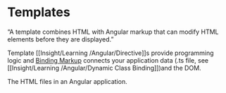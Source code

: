 # Templates

“A template combines HTML with Angular markup that can modify HTML elements before they are displayed.”

Template [[Insight/Learning /Angular/Directive]]s provide programming logic and [Binding Markup](craftdocs://open?blockId=459F39D6-68A1-4091-B5D0-226B4687EE38&spaceId=35b7910a-02c9-b6ae-7bc0-106a5eab9e46) connects your application data (.ts file, see [[Insight/Learning /Angular/Dynamic Class Binding]])and the DOM.

The HTML files in an Angular application.

